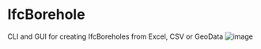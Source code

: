 # IfcBorehole
CLI and GUI for creating IfcBoreholes from Excel, CSV or GeoData
![image](https://github.com/user-attachments/assets/5629d6e3-e5c8-4e05-a7b3-b7e47b08d3ad)
